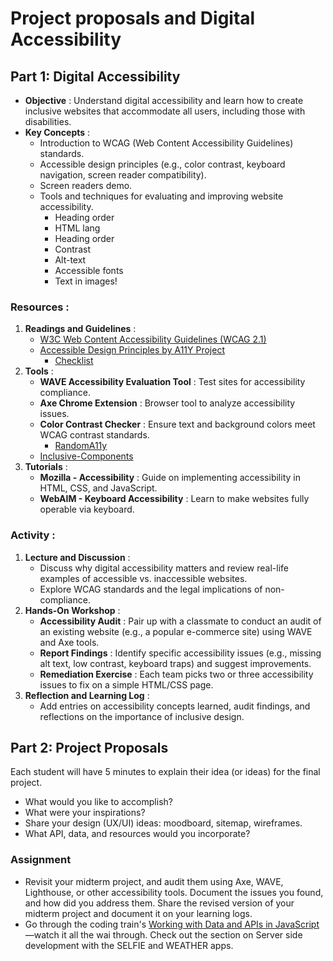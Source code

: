 # Project proposals and Digital Accessibility

## Part 1: Digital Accessibility

* **Objective** : Understand digital accessibility and learn how to create inclusive websites that accommodate all users, including those with disabilities.
* **Key Concepts** :
  * Introduction to WCAG (Web Content Accessibility Guidelines) standards.
  * Accessible design principles (e.g., color contrast, keyboard navigation, screen reader compatibility).
  * Screen readers demo.
  * Tools and techniques for evaluating and improving website accessibility.
    * Heading order
    * HTML lang
    * Heading order
    * Contrast
    * Alt-text
    * Accessible fonts
    * Text in images!

### **Resources** :

1. **Readings and Guidelines** :
   * [W3C Web Content Accessibility Guidelines (WCAG 2.1)](https://www.w3.org/WAI/standards-guidelines/wcag/)
   * [Accessible Design Principles by A11Y Project](https://www.a11yproject.com/)
     * [Checklist](https://www.a11yproject.com/checklist/)
2. **Tools** :
   * **WAVE Accessibility Evaluation Tool** : Test sites for accessibility compliance.
   * **Axe Chrome Extension** : Browser tool to analyze accessibility issues.
   * **Color Contrast Checker** : Ensure text and background colors meet WCAG contrast standards.
     * [RandomA11y](https://randoma11y.com/)
   * [Inclusive-Components](https://inclusive-components.design/)
3. **Tutorials** :
   * **Mozilla - Accessibility** : Guide on implementing accessibility in HTML, CSS, and JavaScript.
   * **WebAIM - Keyboard Accessibility** : Learn to make websites fully operable via keyboard.

### **Activity** :

1. **Lecture and Discussion** :
   * Discuss why digital accessibility matters and review real-life examples of accessible vs. inaccessible websites.
   * Explore WCAG standards and the legal implications of non-compliance.
2. **Hands-On Workshop** :
   * **Accessibility Audit** : Pair up with a classmate to conduct an audit of an existing website (e.g., a popular e-commerce site) using WAVE and Axe tools.
   * **Report Findings** : Identify specific accessibility issues (e.g., missing alt text, low contrast, keyboard traps) and suggest improvements.
   * **Remediation Exercise** : Each team picks two or three accessibility issues to fix on a simple HTML/CSS page.
3. **Reflection and Learning Log** :
   * Add entries on accessibility concepts learned, audit findings, and reflections on the importance of inclusive design.

## Part 2: Project Proposals

Each student will have 5 minutes to explain their idea (or ideas) for the final project.
  *  What would you like to accomplish?
  *  What were your inspirations?
  *  Share your design (UX/UI) ideas: moodboard, sitemap, wireframes.
  *  What API, data, and resources would you incorporate?

### Assignment

  * Revisit your midterm project, and audit them using Axe, WAVE, Lighthouse, or other accessibility tools. Document the issues you found, and how did you address them. Share the revised version of your midterm project and document it on your learning logs.
  * Go through the coding train's [Working with Data and APIs in JavaScript](https://thecodingtrain.com/tracks/data-and-apis-in-javascript)—watch it all the wai through. Check out the section on Server side development with the SELFIE and WEATHER apps.
